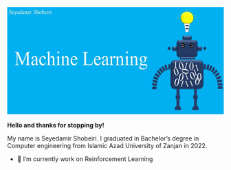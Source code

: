  <img src="Machine_Learning.jpg" alt="Machine_Learning" width="1000" height="250"> 

<b>Hello and thanks for stopping by!</b>

My name is Seyedamir Shobeiri. I graduated in Bachelor’s degree in Computer engineering from Islamic Azad University of
Zanjan in 2022.

- 🌱 I’m currently work on Reinforcement Learning


